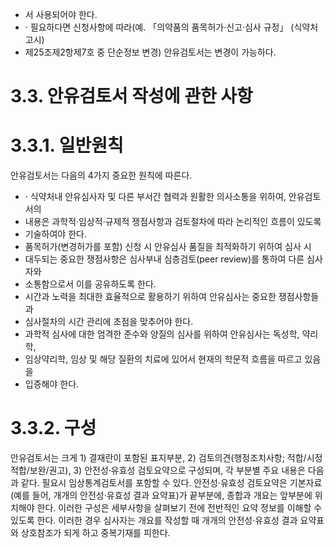 - 서 사용되어야 한다.
- · 필요하다면 신청사항에 따라(예. 「의약품의 품목허가·신고·심사 규정」 (식약처 고시)
- 제25조제2항제7호 중 단순정보 변경) 안유검토서는 변경이 가능하다.


# 3.3. 안유검토서 작성에 관한 사항

# 3.3.1. 일반원칙
안유검토서는 다음의 4가지 중요한 원칙에 따른다.

- · 식약처내 안유심사자 및 다른 부서간 협력과 원활한 의사소통을 위하여, 안유검토서의
- 내용은 과학적·임상적·규제적 쟁점사항과 검토절차에 따라 논리적인 흐름이 있도록
- 기술하여야 한다.
- 품목허가(변경허가를 포함) 신청 시 안유심사 품질을 최적화하기 위하여 심사 시
- 대두되는 중요한 쟁점사항은 심사부내 심층검토(peer review)를 통하여 다른 심사자와
- 소통함으로서 이를 공유하도록 한다.
- 시간과 노력을 최대한 효율적으로 활용하기 위하여 안유심사는 중요한 쟁점사항들과
- 심사절차의 시간 관리에 초점을 맞추어야 한다.
- 과학적 심사에 대한 엄격한 준수와 양질의 심사를 위하여 안유심사는 독성학, 약리학,
- 임상약리학, 임상 및 해당 질환의 치료에 있어서 현재의 학문적 흐름을 따르고 있음을
- 입증해야 한다.


# 3.3.2. 구성

안유검토서는 크게 1) 결재란이 포함된 표지부분, 2) 검토의견(행정조치사항; 적합/시정
적합/보완/권고), 3) 안전성·유효성 검토요약으로 구성되며, 각 부분별 주요 내용은 다음
과 같다. 필요시 임상통계검토서를 포함할 수 있다.
안전성·유효성 검토요약은 기본자료(예를 들어, 개개의 안전성·유효성 결과 요약표)가
끝부분에, 종합과 개요는 앞부분에 위치해야 한다. 이러한 구성은 세부사항을 살펴보기 전에
전반적인 요약 정보를 이해할 수 있도록 한다. 이러한 경우 심사자는 개요를 작성할 때
개개의 안전성·유효성 결과 요약표와 상호참조가 되게 하고 중복기재를 피한다.